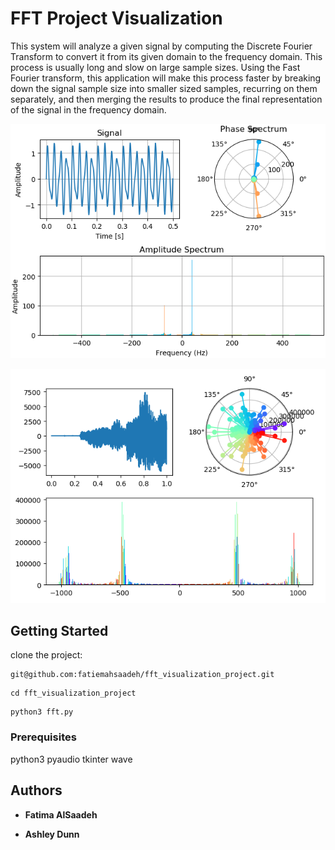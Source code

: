 # FFT Project Visualization

This system will analyze a given signal by computing the Discrete Fourier Transform to convert it from its given domain to the frequency domain.
This process is usually long and slow on large sample sizes.
Using the Fast Fourier transform, this application will make this process faster by breaking down the signal sample size into smaller sized samples,
recurring on them separately, and then merging the results to produce the final representation of the signal in the frequency domain.


![Image description](https://github.com/fatiemahsaadeh/fft_visualization_project/blob/master/final_colored.png)

![Image description](https://github.com/fatiemahsaadeh/fft_visualization_project/blob/master/final_speaking.png)

## Getting Started

clone the project:
```
git@github.com:fatiemahsaadeh/fft_visualization_project.git
```

```
cd fft_visualization_project
```

```
python3 fft.py
```

### Prerequisites

python3
pyaudio
tkinter
wave

## Authors

* **Fatima AlSaadeh**

* **Ashley Dunn**
